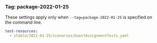 ### Tag: package-2022-01-25

These settings apply only when `--tag=package-2022-01-25` is specified on the command line.

```yaml $(tag) == 'package-2022-01-25'
test-resources:
  - stable/2022-01-25/scenarios/GuestAssignmentTests.yaml
```
